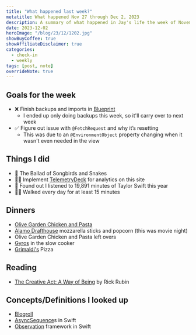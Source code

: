 ```yaml
---
title: "What happened last week?"
metatitle: What happened Nov 27 through Dec 2, 2023
description: A summary of what happened in Jay's life the week of November 27th.
date: 2023-12-02
heroImage: "/blog/23/12/1202.jpg"
showBuyCoffee: true
showAffiliateDisclaimer: true
categories:
  - check-in
  - weekly
tags: [post, note]
overrideNote: true
---
```


## Goals for the week

- ❌ Finish backups and imports in [Blueprint](https://blueprint.heyjaywilson.com/)
  - I ended up only doing backups this week, so it'll carry over to next week
- ✅ Figure out issue with `@FetchRequest` and why it’s resetting
  - This was due to an `@EnvironmentObject` property changing when it wasn't even needed in the view

## Things I did

- 🎥 The Ballad of Songbirds and Snakes
- 👨‍💻 Implement <a href="https://dashboard.telemetrydeck.com/registration/organization?referralCode=C3HZBUPWGY9I16YY" class="affiliateLink">TelemetryDeck</a> for analytics on this site
- 🎼 Found out I listened to 19,891 minutes of Taylor Swift this year
- 🚶‍♂️ Walked every day for at least 15 minutes

## Dinners

- [Olive Garden Chicken and Pasta](https://www.themagicalslowcooker.com/slow-cooker-olive-garden-chicken-pasta/)
- [Alamo Drafthouse](https://drafthouse.com) mozzarella sticks and popcorn (this was movie night)
- Olive Garden Chicken and Pasta left overs
- [Gyros](https://tastesbetterfromscratch.com/beef-gyros-slow-cooker-instant-pot/) in the slow cooker
- [Grimaldi's](https://www.grimaldispizzeria.com/) Pizza

## Reading

- [The Creative Act: A Way of Being](https://amzn.to/47tqQr1) by Rick Rubin

## Concepts/Definitions I looked up

- [Blogroll](https://www.thoughtco.com/what-is-blogroll-3476580)
- [AsyncSequence](https://developer.apple.com/videos/play/wwdc2021/10058/)s in Swift
- [Observation](https://developer.apple.com/documentation/observation) framework in Swift
